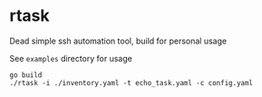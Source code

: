 # rtask
Dead simple ssh automation tool, build for personal usage

See `examples` directory for usage

```
go build
./rtask -i ./inventory.yaml -t echo_task.yaml -c config.yaml
```

